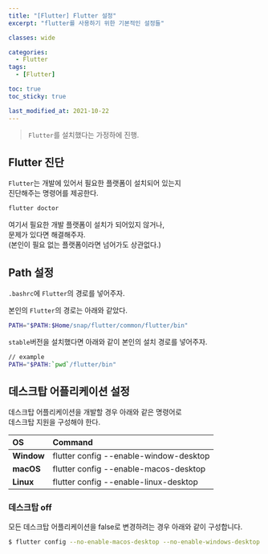 ```yaml
---
title: "[Flutter] Flutter 설정"
excerpt: "flutter를 사용하기 위한 기본적인 설정들"

classes: wide

categories:
  - Flutter
tags:
  - [Flutter]

toc: true
toc_sticky: true

last_modified_at: 2021-10-22
---
```


> `Flutter`를 설치했다는 가정하에 진행.

## Flutter 진단

`Flutter`는 개발에 있어서 필요한 플랫폼이 설치되어 있는지   
진단해주는 명령어를 제공한다.

```bash
flutter doctor
```

여기서 필요한 개발 플랫폼이 설치가 되어있지 않거나,   
문제가 있다면 해결해주자.   
(본인이 필요 없는 플랫폼이라면 넘어가도 상관없다.)

## Path 설정

`.bashrc`에 `Flutter`의 경로를 넣어주자.

본인의 `Flutter`의 경로는 아래와 같았다.

```bash
PATH="$PATH:$Home/snap/flutter/common/flutter/bin"
```

`stable`버전을 설치했다면 아래와 같이 본인의 설치 경로를 넣어주자.

```bash
// example
PATH="$PATH:`pwd`/flutter/bin"
```

## 데스크탑 어플리케이션 설정

데스크탑 어플리케이션을 개발할 경우 아래와 같은 명령어로   
데스크탑 지원을 구성해야 한다.

|OS|Command|
|:--|:--|
|**Window**|flutter config --enable-window-desktop|
|**macOS**|flutter config --enable-macos-desktop|
|**Linux**|flutter config --enable-linux-desktop|

### 데스크탑 off

모든 데스크탑 어플리케이션을 false로 변경하려는 경우 아래와 같이 구성합니다.

```bash
$ flutter config --no-enable-macos-desktop --no-enable-windows-desktop --no-enable-linux-desktop
```